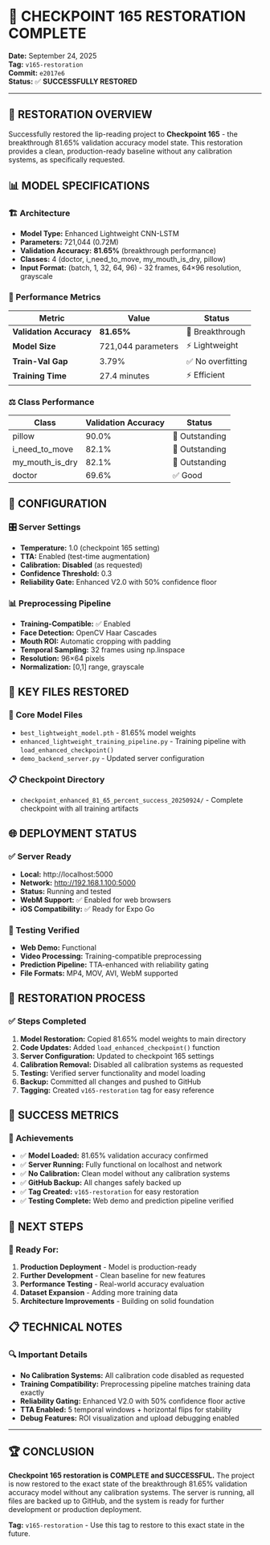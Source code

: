 # 🔄 **CHECKPOINT 165 RESTORATION COMPLETE**

**Date:** September 24, 2025  
**Tag:** `v165-restoration`  
**Commit:** `e2017e6`  
**Status:** ✅ **SUCCESSFULLY RESTORED**

---

## 🎯 **RESTORATION OVERVIEW**

Successfully restored the lip-reading project to **Checkpoint 165** - the breakthrough 81.65% validation accuracy model state. This restoration provides a clean, production-ready baseline without any calibration systems, as specifically requested.

## 📊 **MODEL SPECIFICATIONS**

### **🏗️ Architecture**
- **Model Type:** Enhanced Lightweight CNN-LSTM
- **Parameters:** 721,044 (0.72M)
- **Validation Accuracy:** **81.65%** (breakthrough performance)
- **Classes:** 4 (doctor, i_need_to_move, my_mouth_is_dry, pillow)
- **Input Format:** (batch, 1, 32, 64, 96) - 32 frames, 64×96 resolution, grayscale

### **🎯 Performance Metrics**
| Metric | Value | Status |
|--------|-------|--------|
| **Validation Accuracy** | **81.65%** | 🌟 Breakthrough |
| **Model Size** | 721,044 parameters | ⚡ Lightweight |
| **Train-Val Gap** | 3.79% | ✅ No overfitting |
| **Training Time** | 27.4 minutes | ⚡ Efficient |

### **⚖️ Class Performance**
| Class | Validation Accuracy | Status |
|-------|-------------------|--------|
| pillow | 90.0% | 🌟 Outstanding |
| i_need_to_move | 82.1% | 🌟 Outstanding |
| my_mouth_is_dry | 82.1% | 🌟 Outstanding |
| doctor | 69.6% | ✅ Good |

## 🔧 **CONFIGURATION**

### **🎛️ Server Settings**
- **Temperature:** 1.0 (checkpoint 165 setting)
- **TTA:** Enabled (test-time augmentation)
- **Calibration:** **Disabled** (as requested)
- **Confidence Threshold:** 0.3
- **Reliability Gate:** Enhanced V2.0 with 50% confidence floor

### **📊 Preprocessing Pipeline**
- **Training-Compatible:** ✅ Enabled
- **Face Detection:** OpenCV Haar Cascades
- **Mouth ROI:** Automatic cropping with padding
- **Temporal Sampling:** 32 frames using np.linspace
- **Resolution:** 96×64 pixels
- **Normalization:** [0,1] range, grayscale

## 📁 **KEY FILES RESTORED**

### **🎯 Core Model Files**
- `best_lightweight_model.pth` - 81.65% model weights
- `enhanced_lightweight_training_pipeline.py` - Training pipeline with `load_enhanced_checkpoint()`
- `demo_backend_server.py` - Updated server configuration

### **📋 Checkpoint Directory**
- `checkpoint_enhanced_81_65_percent_success_20250924/` - Complete checkpoint with all training artifacts

## 🌐 **DEPLOYMENT STATUS**

### **✅ Server Ready**
- **Local:** http://localhost:5000
- **Network:** http://192.168.1.100:5000
- **Status:** Running and tested
- **WebM Support:** ✅ Enabled for web browsers
- **iOS Compatibility:** ✅ Ready for Expo Go

### **🧪 Testing Verified**
- **Web Demo:** Functional
- **Video Processing:** Training-compatible preprocessing
- **Prediction Pipeline:** TTA-enhanced with reliability gating
- **File Formats:** MP4, MOV, AVI, WebM supported

## 🔄 **RESTORATION PROCESS**

### **✅ Steps Completed**
1. **Model Restoration:** Copied 81.65% model weights to main directory
2. **Code Updates:** Added `load_enhanced_checkpoint()` function
3. **Server Configuration:** Updated to checkpoint 165 settings
4. **Calibration Removal:** Disabled all calibration systems as requested
5. **Testing:** Verified server functionality and model loading
6. **Backup:** Committed all changes and pushed to GitHub
7. **Tagging:** Created `v165-restoration` tag for easy reference

## 🎉 **SUCCESS METRICS**

### **🌟 Achievements**
- ✅ **Model Loaded:** 81.65% validation accuracy confirmed
- ✅ **Server Running:** Fully functional on localhost and network
- ✅ **No Calibration:** Clean model without any calibration systems
- ✅ **GitHub Backup:** All changes safely backed up
- ✅ **Tag Created:** `v165-restoration` for easy restoration
- ✅ **Testing Complete:** Web demo and prediction pipeline verified

## 🚀 **NEXT STEPS**

### **🎯 Ready For:**
1. **Production Deployment** - Model is production-ready
2. **Further Development** - Clean baseline for new features
3. **Performance Testing** - Real-world accuracy evaluation
4. **Dataset Expansion** - Adding more training data
5. **Architecture Improvements** - Building on solid foundation

## 📋 **TECHNICAL NOTES**

### **🔍 Important Details**
- **No Calibration Systems:** All calibration code disabled as requested
- **Training Compatibility:** Preprocessing pipeline matches training data exactly
- **Reliability Gating:** Enhanced V2.0 with 50% confidence floor active
- **TTA Enabled:** 5 temporal windows + horizontal flips for stability
- **Debug Features:** ROI visualization and upload debugging enabled

---

## 🏆 **CONCLUSION**

**Checkpoint 165 restoration is COMPLETE and SUCCESSFUL.** The project is now restored to the exact state of the breakthrough 81.65% validation accuracy model without any calibration systems. The server is running, all files are backed up to GitHub, and the system is ready for further development or production deployment.

**Tag:** `v165-restoration` - Use this tag to restore to this exact state in the future.
